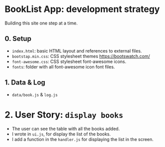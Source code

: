 # BookList App: development strategy

Building this site one step at a time.

## 0. Setup

* `index.html`: basic HTML layout and references to external files.
* `bootstap.min.css`: CSS stylesheet themes https://bootswatch.com/
* `font-awesome.css`: CSS stylesheet font-awesome icons.
* `fonts`: folder with all font-awesome icon font files.

## 1. Data & Log

* `data/book.js` & `log.js`

# 2. User Story: `display books` 

* The user can see the table with all the books added.
* I wrote in `ui.js`, for display the list of the books.
* I add a function in the `handler.js` for displaying the list in the screen. 

